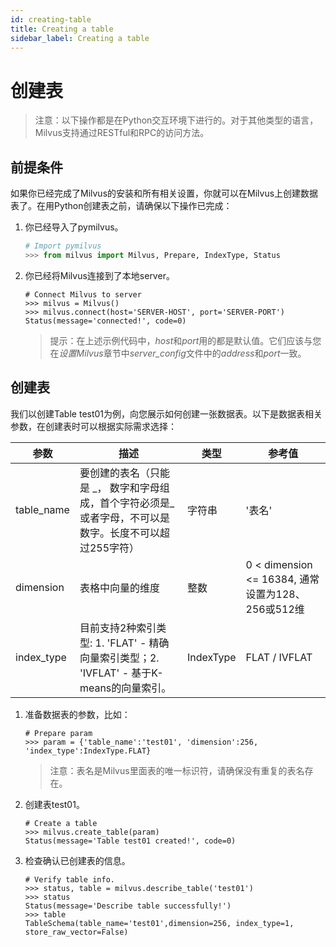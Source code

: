 ```yaml
---
id: creating-table
title: Creating a table
sidebar_label: Creating a table
---
```


# 创建表

> 注意：以下操作都是在Python交互环境下进行的。对于其他类型的语言，Milvus支持通过RESTful和RPC的访问方法。

## 前提条件
如果你已经完成了Milvus的安装和所有相关设置，你就可以在Milvus上创建数据表了。在用Python创建表之前，请确保以下操作已完成：

1. 你已经导入了pymilvus。

   ```python
   # Import pymilvus
   >>> from milvus import Milvus, Prepare, IndexType, Status

   ```
2. 你已经将Milvus连接到了本地server。

   ```
   # Connect Milvus to server
   >>> milvus = Milvus()
   >>> milvus.connect(host='SERVER-HOST', port='SERVER-PORT')
   Status(message='connected!', code=0)

   ```
   > 提示：在上述示例代码中，*host*和*port*用的都是默认值。它们应该与您在*设置Milvus*章节中*server_config*文件中的*address*和*port*一致。
   
## 创建表
我们以创建Table test01为例，向您展示如何创建一张数据表。以下是数据表相关参数，在创建表时可以根据实际需求选择：

|  参数  |  描述  |  类型   |  参考值   |
| ------------| --------------| --------| ---------|
| table_name  | 要创建的表名（只能是 _， 数字和字母组成，首个字符必须是_或者字母，不可以是数字。长度不可以超过255字符）| 字符串 | '表名' |
| dimension   | 表格中向量的维度 | 整数 | 0 < dimension <= 16384, 通常设置为128、256或512维 
| index_type  |目前支持2种索引类型: 1. 'FLAT' - 精确向量索引类型；2. 'IVFLAT' - 基于K-means的向量索引。|IndexType|FLAT / IVFLAT |

1. 准备数据表的参数，比如：
  
   ```
   # Prepare param
   >>> param = {'table_name':'test01', 'dimension':256, 'index_type':IndexType.FLAT}
   ```
   
   > 注意：表名是Milvus里面表的唯一标识符，请确保没有重复的表名存在。
   
2. 创建表test01。

   ```
   # Create a table
   >>> milvus.create_table(param)
   Status(message='Table test01 created!', code=0)
   ```
   
3. 检查确认已创建表的信息。
   ```
   # Verify table info.
   >>> status, table = milvus.describe_table('test01')
   >>> status
   Status(message='Describe table successfully!')
   >>> table
   TableSchema(table_name='test01',dimension=256, index_type=1, store_raw_vector=False)
   
   ```                        
